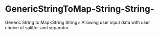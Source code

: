 # GenericStringToMap-String-String-
Generic String to Map&lt;String String> Allowing user input data with user choice of splitter and separator.
